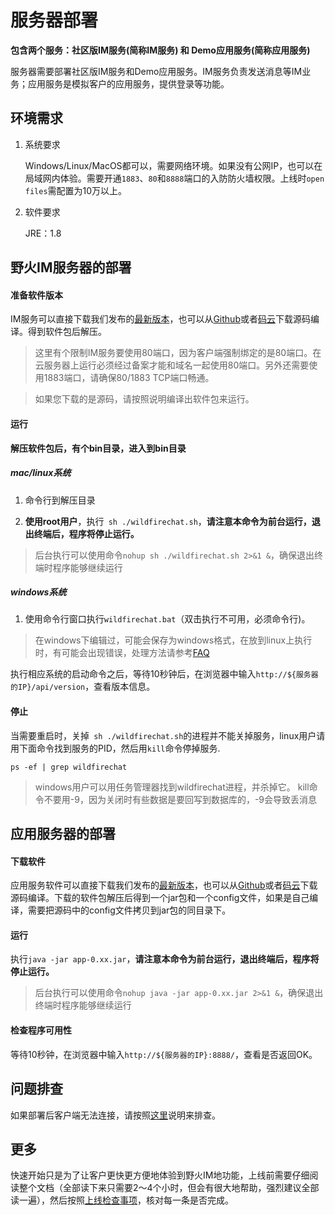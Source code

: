 # 服务器部署

**包含两个服务：社区版IM服务(简称IM服务) 和 Demo应用服务(简称应用服务)**

服务器需要部署社区版IM服务和Demo应用服务。IM服务负责发送消息等IM业务；应用服务是模拟客户的应用服务，提供登录等功能。

## 环境需求
1. 系统要求

   Windows/Linux/MacOS都可以，需要网络环境。如果没有公网IP，也可以在局域网内体验。需要开通```1883```、```80```和```8888```端口的入防防火墙权限。上线时```open files```需配置为10万以上。
2. 软件要求

   JRE：1.8

## 野火IM服务器的部署
#### 准备软件版本
IM服务可以直接下载我们发布的[最新版本](https://static.wildfirechat.cn/distribution-latest-bundle-tar.tar.gz)，也可以从[Github](https://github.com/wildfirechat/im-server)或者[码云](https://gitee.com/wfchat/im-server)下载源码编译。得到软件包后解压。
> 这里有个限制IM服务要使用80端口，因为客户端强制绑定的是80端口。在云服务器上运行必须经过备案才能和域名一起使用80端口。另外还需要使用1883端口，请确保80/1883 TCP端口畅通。

> 如果您下载的是源码，请按照说明编译出软件包来运行。

#### 运行

**解压软件包后，有个bin目录，进入到bin目录**

##### mac/linux系统

  1. 命令行到解压目录

  2. **使用root用户**，执行``` sh ./wildfirechat.sh```，**请注意本命令为前台运行，退出终端后，程序将停止运行。**
> 后台执行可以使用命令```nohup sh ./wildfirechat.sh 2>&1 &```，确保退出终端时程序能够继续运行

##### windows系统

1. 使用命令行窗口执行```wildfirechat.bat```（双击执行不可用，必须命令行)。

> 在windows下编辑过，可能会保存为windows格式，在放到linux上执行时，有可能会出现错误，处理方法请参考[FAQ](https://docs.wildfirechat.cn/faq/server.html)


执行相应系统的启动命令之后，等待10秒钟后，在浏览器中输入```http://${服务器的IP}/api/version```，查看版本信息。

#### 停止
当需要重启时，关掉``` sh ./wildfirechat.sh```的进程并不能关掉服务，linux用户请用下面命令找到服务的PID，然后用```kill```命令停掉服务.
```
ps -ef | grep wildfirechat
```
> windows用户可以用任务管理器找到wildfirechat进程，并杀掉它。
> kill命令不要用-9，因为关闭时有些数据是要回写到数据库的，-9会导致丢消息

## 应用服务器的部署
#### 下载软件
应用服务软件可以直接下载我们发布的[最新版本](https://static.wildfirechat.cn/app-server-release-latest.tar.gz)，也可以从[Github](https://github.com/wildfirechat/app_server)或者[码云](https://gitee.com/wfchat/app_server)下载源码编译。下载的软件包解压后得到一个jar包和一个config文件，如果是自己编译，需要把源码中的config文件拷贝到jar包的同目录下。

#### 运行
执行```java -jar app-0.xx.jar```，**请注意本命令为前台运行，退出终端后，程序将停止运行。**
> 后台执行可以使用命令```nohup java -jar app-0.xx.jar 2>&1 &```，确保退出终端时程序能够继续运行

#### 检查程序可用性
等待10秒钟，在浏览器中输入```http://${服务器的IP}:8888/```，查看是否返回OK。

## 问题排查
如果部署后客户端无法连接，请按照[这里](../faq/server/q1.md)说明来排查。

## 更多
快速开始只是为了让客户更快更方便地体验到野火IM地功能，上线前需要仔细阅读整个文档（全部读下来只需要2～4个小时，但会有很大地帮助，强烈建议全部读一遍），然后按照[上线检查事项](../blogs/上线检查事项.md)，核对每一条是否完成。
